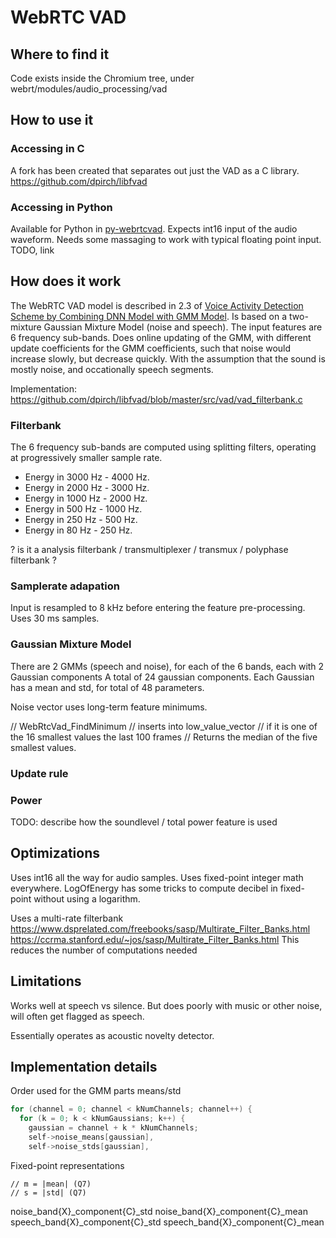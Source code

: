 
# WebRTC VAD

## Where to find it
Code exists inside the Chromium tree, under webrt/modules/audio_processing/vad

## How to use it

### Accessing in C

A fork has been created that separates out just the VAD as a C library. 
https://github.com/dpirch/libfvad

### Accessing in Python

Available for Python in [py-webrtcvad](https://github.com/wiseman/py-webrtcvad).
Expects int16 input of the audio waveform.
Needs some massaging to work with typical floating point input. TODO, link

## How does it work

The WebRTC VAD model is described in 2.3 of
[Voice Activity Detection Scheme by Combining DNN Model with GMM Model](https://arxiv.org/abs/2005.08184).
Is based on a two-mixture Gaussian Mixture Model (noise and speech).
The input features are 6 frequency sub-bands.
Does online updating of the GMM, with different update coefficients for the GMM coefficients,
such that noise would increase slowly, but decrease quickly.
With the assumption that the sound is mostly noise, and occationally speech segments.

Implementation:
https://github.com/dpirch/libfvad/blob/master/src/vad/vad_filterbank.c

### Filterbank

The 6 frequency sub-bands are computed using splitting filters,
operating at progressively smaller sample rate.

- Energy in 3000 Hz - 4000 Hz.
- Energy in 2000 Hz - 3000 Hz.
- Energy in 1000 Hz - 2000 Hz.
- Energy in 500 Hz - 1000 Hz.
- Energy in 250 Hz - 500 Hz.
- Energy in 80 Hz - 250 Hz.


? is it a analysis filterbank / transmultiplexer / transmux / polyphase filterbank ?

### Samplerate adapation

Input is resampled to 8 kHz before entering the feature pre-processing.
Uses 30 ms samples.


### Gaussian Mixture Model

There are 2 GMMs (speech and noise), for each of the 6 bands, each with 2 Gaussian components
A total of 24 gaussian components. Each Gaussian has a mean and std, for total of 48 parameters.

Noise vector uses long-term feature minimums.

// WebRtcVad_FindMinimum
// inserts into low_value_vector
// if it is one of the 16 smallest values the last 100 frames
// Returns the median of the five smallest values.

### Update rule

### Power
TODO: describe how the soundlevel / total power feature is used


## Optimizations

Uses int16 all the way for audio samples.
Uses fixed-point integer math everywhere.
LogOfEnergy has some tricks to compute decibel in fixed-point without using a logarithm.

Uses a multi-rate filterbank
https://www.dsprelated.com/freebooks/sasp/Multirate_Filter_Banks.html
https://ccrma.stanford.edu/~jos/sasp/Multirate_Filter_Banks.html
This reduces the number of computations needed


## Limitations

Works well at speech vs silence.
But does poorly with music or other noise, will often get flagged as speech.

Essentially operates as acoustic novelty detector.


## Implementation details

Order used for the GMM parts means/std

```c
for (channel = 0; channel < kNumChannels; channel++) {
  for (k = 0; k < kNumGaussians; k++) {
    gaussian = channel + k * kNumChannels;
    self->noise_means[gaussian],
    self->noise_stds[gaussian],
```

Fixed-point representations
```
// m = |mean| (Q7)
// s = |std| (Q7)
```

noise_band{X}_component{C}_std
noise_band{X}_component{C}_mean
speech_band{X}_component{C}_std
speech_band{X}_component{C}_mean



